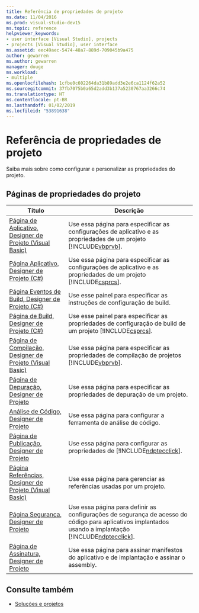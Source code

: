 ```yaml
---
title: Referência de propriedades de projeto
ms.date: 11/04/2016
ms.prod: visual-studio-dev15
ms.topic: reference
helpviewer_keywords:
- user interface [Visual Studio], projects
- projects [Visual Studio], user interface
ms.assetid: eec49aec-5474-48a7-889d-709045b9a475
author: gewarren
ms.author: gewarren
manager: douge
ms.workload:
- multiple
ms.openlocfilehash: 1cfbe0c602264da31b89add3e2e6ca1124f62a52
ms.sourcegitcommit: 37fb7075b0a65d2add3b137a5230767aa3266c74
ms.translationtype: HT
ms.contentlocale: pt-BR
ms.lasthandoff: 01/02/2019
ms.locfileid: "53891638"
---
```

# <a name="project-properties-reference"></a>Referência de propriedades de projeto
Saiba mais sobre como configurar e personalizar as propriedades do projeto.

## <a name="project-properties-pages"></a>Páginas de propriedades do projeto

| Título | Descrição |
| - | - |
| [Página de Aplicativo, Designer de Projeto (Visual Basic)](../../ide/reference/application-page-project-designer-visual-basic.md) | Use essa página para especificar as configurações de aplicativo e as propriedades de um projeto [!INCLUDE[vbprvb](../../code-quality/includes/vbprvb_md.md)]. |
| [Página Aplicativo, Designer de Projeto (C#)](../../ide/reference/application-page-project-designer-csharp.md) | Use essa página para especificar as configurações de aplicativo e as propriedades de um projeto [!INCLUDE[csprcs](../../data-tools/includes/csprcs_md.md)]. |
| [Página Eventos de Build, Designer de Projeto (C#)](../../ide/reference/build-events-page-project-designer-csharp.md) | Use esse painel para especificar as instruções de configuração de build. |
| [Página de Build, Designer de Projeto (C#)](../../ide/reference/build-page-project-designer-csharp.md) | Use esse painel para especificar as propriedades de configuração de build de um projeto [!INCLUDE[csprcs](../../data-tools/includes/csprcs_md.md)]. |
| [Página de Compilação, Designer de Projeto (Visual Basic)](../../ide/reference/compile-page-project-designer-visual-basic.md) | Use essa página para especificar as propriedades de compilação de projetos [!INCLUDE[vbprvb](../../code-quality/includes/vbprvb_md.md)]. |
| [Página de Depuração, Designer de Projeto](../../ide/reference/debug-page-project-designer.md) | Use essa página para especificar as propriedades de depuração de um projeto. |
| [Análise de Código, Designer de Projeto](../../ide/reference/code-analysis-project-designer.md) | Use essa página para configurar a ferramenta de análise de código. |
| [Página de Publicação, Designer de Projeto](../../ide/reference/publish-page-project-designer.md) | Use essa página para configurar as propriedades de [!INCLUDE[ndptecclick](../../deployment/includes/ndptecclick_md.md)]. |
| [Página Referências, Designer de Projeto (Visual Basic)](../../ide/reference/references-page-project-designer-visual-basic.md) | Use essa página para gerenciar as referências usadas por um projeto. |
| [Página Segurança, Designer de Projeto](../../ide/reference/security-page-project-designer.md) | Use essa página para definir as configurações de segurança de acesso do código para aplicativos implantados usando a implantação [!INCLUDE[ndptecclick](../../deployment/includes/ndptecclick_md.md)]. |
| [Página de Assinatura, Designer de Projeto](../../ide/reference/signing-page-project-designer.md) | Use essa página para assinar manifestos do aplicativo e de implantação e assinar o assembly. |

## <a name="see-also"></a>Consulte também

- [Soluções e projetos](../../ide/solutions-and-projects-in-visual-studio.md)
